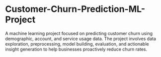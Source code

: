# Customer-Churn-Prediction-ML-Project
A machine learning project focused on predicting customer churn using demographic, account, and service usage data. The project involves data exploration, preprocessing, model building, evaluation, and actionable insight generation to help businesses proactively reduce churn rates.
